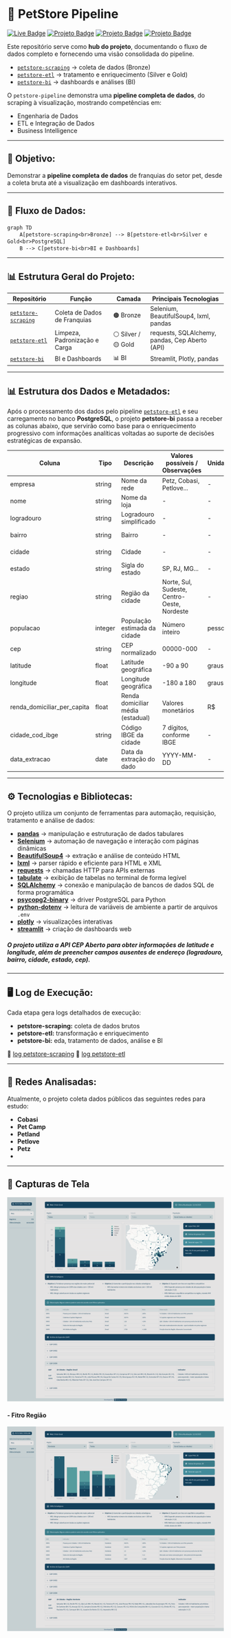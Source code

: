# 🐾 PetStore Pipeline
[![Live Badge](https://img.shields.io/badge/-Live-2B5482?style=flat-square&logo=streamlit&logoColor=fff)](https://bi-petstore.streamlit.app/)
[![Projeto Badge](https://img.shields.io/badge/-petstore--scraping-2B5482?style=flat-square&logo=github&logoColor=fff)](https://github.com/rafa-trindade/petstore-scraping)
[![Projeto Badge](https://img.shields.io/badge/-petstore--etl-2B5482?style=flat-square&logo=github&logoColor=fff)](https://github.com/rafa-trindade/petstore-etl)
[![Projeto Badge](https://img.shields.io/badge/-petstore--bi-2B5482?style=flat-square&logo=github&logoColor=fff)](https://github.com/rafa-trindade/petstore-bi)


Este repositório serve como **hub do projeto**, documentando o fluxo de dados completo e fornecendo uma visão consolidada do pipeline.

* [`petstore-scraping`](https://github.com/rafa-trindade/petstore-scraping) → coleta de dados (Bronze)
* [`petstore-etl`](https://github.com/rafa-trindade/petstore-etl) → tratamento e enriquecimento (Silver e Gold)
* [`petstore-bi`](https://github.com/rafa-trindade/petstore-bi) → dashboards e análises (BI)

O `petstore-pipeline` demonstra uma **pipeline completa de dados**, do scraping à visualização, mostrando competências em:

* Engenharia de Dados
* ETL e Integração de Dados
* Business Intelligence

---

## 📌 Objetivo:

Demonstrar a **pipeline completa de dados** de franquias do setor pet, desde a coleta bruta até a visualização em dashboards interativos.

---

## 🧩 Fluxo de Dados:

```mermaid
graph TD
    A[petstore-scraping<br>Bronze] --> B[petstore-etl<br>Silver e Gold<br>PostgreSQL]
    B --> C[petstore-bi<br>BI e Dashboards]
```

---

## 📊 Estrutura Geral do Projeto:

| Repositório | Função | Camada | Principais Tecnologias |
| ----------------- | ----------------------------- | ------------------ | -------------------------------------- |
| [`petstore-scraping`](https://github.com/rafa-trindade/petstore-scraping) | Coleta de Dados de Franquias | 🟤 Bronze | Selenium, BeautifulSoup4, lxml, pandas |
| [`petstore-etl`](https://github.com/rafa-trindade/petstore-etl) | Limpeza, Padronização e Carga | ⚪ Silver / 🟡 Gold | requests, SQLAlchemy, pandas, Cep Aberto (API) |
| [`petstore-bi`](https://github.com/rafa-trindade/petstore-bi) | BI e Dashboards | 📊 BI | Streamlit, Plotly, pandas |

---

## 📊 Estrutura dos Dados e Metadados:

Após o processamento dos dados pelo pipeline [`petstore-etl`](https://github.com/rafa-trindade/petstore-etl) e seu carregamento no banco **PostgreSQL**, o projeto **petstore-bi** passa a receber as colunas abaixo, que servirão como base para o enriquecimento progressivo com informações analíticas voltadas ao suporte de decisões estratégicas de expansão.


| Coluna                      | Tipo    | Descrição                         | Valores possíveis / Observações             | Unidade | Camada        | Origem              | Última Atualização |
| --------------------------- | ------- | --------------------------------- | ------------------------------------------- | ------- | ------------- | ------------------- | ------------------ |
| empresa                     | string  | Nome da rede                      | Petz, Cobasi, Petlove...                    | -       | Silver / Gold | petstore-etl        | 2025-10-08         |
| nome                        | string  | Nome da loja                      | -                                           | -       | Silver / Gold | petstore-etl        | 2025-10-08         |
| logradouro                  | string  | Logradouro simplificado           | -                                           | -       | Silver / Gold | petstore-etl        | 2025-10-08         |
| bairro                      | string  | Bairro                            | -                                           | -       | Silver / Gold | petstore-etl        | 2025-10-08         |
| cidade                      | string  | Cidade                            | -                                           | -       | Silver / Gold | petstore-etl        | 2025-10-08         |
| estado                      | string  | Sigla do estado                   | SP, RJ, MG...                               | -       | Silver / Gold | petstore-etl        | 2025-10-08         |
| regiao                      | string  | Região da cidade                  | Norte, Sul, Sudeste, Centro-Oeste, Nordeste | -       | Silver / Gold | IBGE / petstore-etl | 2025-10-08         |
| populacao                   | integer | População estimada da cidade      | Número inteiro                              | pessoas | Silver / Gold | IBGE / petstore-etl | 2025-10-08         |
| cep                         | string  | CEP normalizado                   | 00000-000                                   | -       | Silver / Gold | petstore-etl        | 2025-10-08         |
| latitude                    | float   | Latitude geográfica               | -90 a 90                                    | graus   | Silver / Gold | petstore-etl        | 2025-10-08         |
| longitude                   | float   | Longitude geográfica              | -180 a 180                                  | graus   | Silver / Gold | petstore-etl        | 2025-10-08         |
| renda_domiciliar_per_capita | float   | Renda domiciliar média (estadual) | Valores monetários                          | R$      | Silver / Gold | IBGE / petstore-etl | 2025-10-08         |
| cidade_cod_ibge             | string  | Código IBGE da cidade             | 7 dígitos, conforme IBGE                    | -       | Silver / Gold | IBGE / petstore-etl | 2025-10-08         |
| data_extracao               | date    | Data da extração do dado          | YYYY-MM-DD                                  | -       | Silver / Gold | petstore-etl        | 2025-10-08         |

---

## ⚙️ Tecnologias e Bibliotecas:

O projeto utiliza um conjunto de ferramentas para automação, requisição, tratamento e análise de dados:

* [**pandas**](https://pypi.org/project/pandas/) → manipulação e estruturação de dados tabulares
* [**Selenium**](https://pypi.org/project/selenium/) → automação de navegação e interação com páginas dinâmicas  
* [**BeautifulSoup4**](https://pypi.org/project/beautifulsoup4/) → extração e análise de conteúdo HTML  
* [**lxml**](https://pypi.org/project/lxml/) → parser rápido e eficiente para HTML e XML
* [**requests**](https://pypi.org/project/requests/) → chamadas HTTP para APIs externas  
* [**tabulate**](https://pypi.org/project/tabulate/) → exibição de tabelas no terminal de forma legível  
* [**SQLAlchemy**](https://pypi.org/project/SQLAlchemy/) → conexão e manipulação de bancos de dados SQL de forma programática  
* [**psycopg2-binary**](https://pypi.org/project/psycopg2-binary/) → driver PostgreSQL para Python  
* [**python-dotenv**](https://pypi.org/project/python-dotenv/) → leitura de variáveis de ambiente a partir de arquivos `.env`
* [**plotly**](https://pypi.org/project/plotly/) → visualizações interativas
* [**streamlit**](https://pypi.org/project/streamlit/) → criação de dashboards web

##### O projeto utiliza a API **CEP Aberto** para obter informações de **latitude e longitude**, além de preencher campos ausentes de endereço (logradouro, bairro, cidade, estado, cep).
---

## 🖥️ Log de Execução:

Cada etapa gera logs detalhados de execução:

* **petstore-scraping:** coleta de dados brutos
* **petstore-etl:** transformação e enriquecimento
* **petstore-bi:** eda, tratamento de dados, análise e BI

🔗 [log petstore-scraping](https://raw.githubusercontent.com/rafa-trindade/petstore-scraping/refs/heads/main/logs/log.txt)
🔗 [log petstore-etl](https://raw.githubusercontent.com/rafa-trindade/petstore-etl/refs/heads/main/logs/log.txt)

---

## 🏪 Redes Analisadas:

Atualmente, o projeto coleta dados públicos das seguintes redes para estudo:

* **Cobasi**
* **Pet Camp**
* **Petland**
* **Petlove**
* **Petz**
* 
---

## 📸 Capturas de Tela

![Painel Principal](https://github.com/rafa-trindade/petstore-bi/blob/main/docs/petstore-bi-000.png)

#### - Fitro Região
![Cadastro Hospedagem](https://github.com/rafa-trindade/petstore-bi/blob/main/docs/petstore-bi-001.png)

